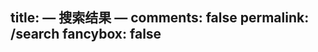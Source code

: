 title: — 搜索结果 —
comments: false
permalink: /search
fancybox: false
---
<style type="text/css">
	.st-query-present {
		font-family: inherit;
	}
	.st-search-results {
		border-top: 2px solid lightgray;		
	}
	.st-ui-type-heading {
		font-size: 1em;
	}
	.st-ui-type-detail {
	}
  	#page-visit {
		display: none;
	}
</style>

<div id="bdcs-frame-box"></div>
<script type="text/javascript">
var bdcsFrameSid="18240140946075612580";
var bdcsFrameCharset= "utf-8";
var bdcsFrameWidth = 600;
var bdcsFrameWt = 1;
var bdcsFrameHt = 1;
var bdcsFrameResultNum = 10;
/*var bdcsFrameBgColor = "0xffffff";
*/
</script>
<script type="text/javascript" src="/js/baidu-search-iframe.js"></script>

